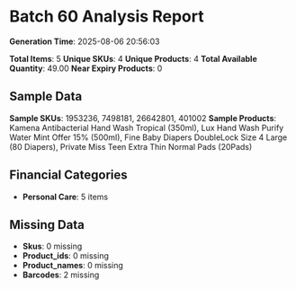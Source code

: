 # Batch 60 Analysis Report

**Generation Time**: 2025-08-06 20:56:03

**Total Items**: 5
**Unique SKUs**: 4
**Unique Products**: 4
**Total Available Quantity**: 49.00
**Near Expiry Products**: 0

## Sample Data
**Sample SKUs**: 1953236, 7498181, 26642801, 401002
**Sample Products**: Kamena Antibacterial Hand Wash Tropical (350ml), Lux Hand Wash Purify Water Mint Offer 15% (500ml), Fine Baby Diapers DoubleLock Size 4 Large (80 Diapers), Private Miss Teen Extra Thin Normal Pads (20Pads)

## Financial Categories
- **Personal Care**: 5 items

## Missing Data
- **Skus**: 0 missing
- **Product_ids**: 0 missing
- **Product_names**: 0 missing
- **Barcodes**: 2 missing
